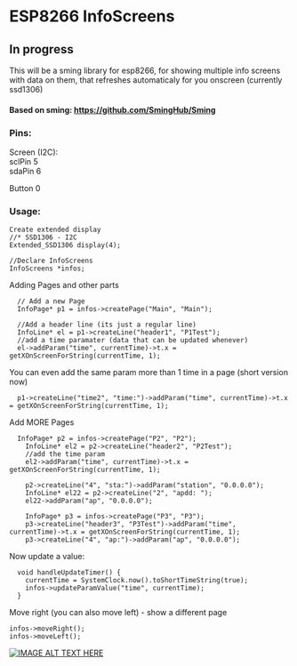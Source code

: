 # ESP8266 InfoScreens

## In progress
This will be a sming library for esp8266, for showing multiple info screens with data on them, that refreshes automaticaly for you onscreen (currently ssd1306)

#### Based on sming: https://github.com/SmingHub/Sming

### Pins:

Screen (I2C): </br>
sclPin 5</br>
sdaPin 6

Button 0

### Usage:

```
Create extended display
//* SSD1306 - I2C
Extended_SSD1306 display(4);

//Declare InfoScreens
InfoScreens *infos;
```

Adding Pages and other parts
```
  // Add a new Page
  InfoPage* p1 = infos->createPage("Main", "Main");

  //Add a header line (its just a regular line)
  InfoLine* el = p1->createLine("header1", "P1Test");
  //add a time paramater (data that can be updated whenever)
  el->addParam("time", currentTime)->t.x = getXOnScreenForString(currentTime, 1);
```

You can even add the same param more than 1 time in a page (short version now)
```
  p1->createLine("time2", "time:")->addParam("time", currentTime)->t.x = getXOnScreenForString(currentTime, 1);
```

Add MORE Pages
```
  InfoPage* p2 = infos->createPage("P2", "P2");
	InfoLine* el2 = p2->createLine("header2", "P2Test");
	//add the time param
	el2->addParam("time", currentTime)->t.x = getXOnScreenForString(currentTime, 1);

	p2->createLine("4", "sta:")->addParam("station", "0.0.0.0");
	InfoLine* el22 = p2->createLine("2", "apdd: ");
	el22->addParam("ap", "0.0.0.0");

	InfoPage* p3 = infos->createPage("P3", "P3");
	p3->createLine("header3", "P3Test")->addParam("time", currentTime)->t.x = getXOnScreenForString(currentTime, 1);
	p3->createLine("4", "ap:")->addParam("ap", "0.0.0.0");

```
Now update a value:
```
  void handleUpdateTimer() {
  	currentTime = SystemClock.now().toShortTimeString(true);
  	infos->updateParamValue("time", currentTime);
  }
```

Move right (you can also move left) - show a different page
```
infos->moveRight();
infos->moveLeft();
```

[![IMAGE ALT TEXT HERE](http://img.youtube.com/vi/rMo8-ImagDo/0.jpg)](https://www.youtube.com/watch?v=rMo8-ImagDo)
